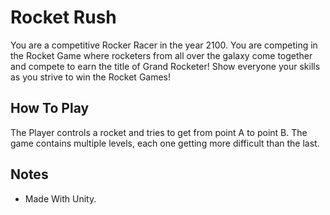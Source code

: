 # Rocket Rush

You are a competitive Rocker Racer in the year 2100. You are competing in the Rocket Game where rocketers from all over the galaxy come together and compete to earn the title of Grand Rocketer! Show everyone your skills as you strive to win the Rocket Games!

## How To Play
The Player controls a rocket and tries to get from point A to point B. The game contains multiple levels, each one getting more difficult than the last.

## Notes
 - Made With Unity.
